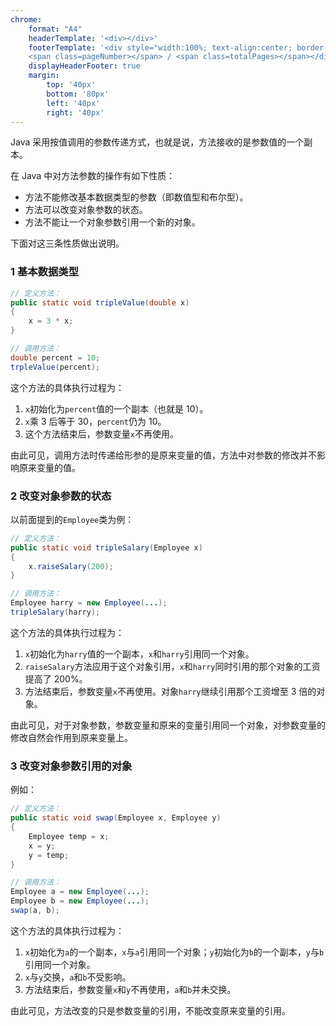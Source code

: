 ```yaml
---
chrome:
    format: "A4"
    headerTemplate: '<div></div>'
    footerTemplate: '<div style="width:100%; text-align:center; border-top: 1pt solid #eeeeee; margin: 10px 10px 20px; font-size: 8pt;">
    <span class=pageNumber></span> / <span class=totalPages></span></div>'
    displayHeaderFooter: true
    margin:
        top: '40px'
        bottom: '80px'
        left: '40px'
        right: '40px'
---
```


Java 采用按值调用的参数传递方式，也就是说，方法接收的是参数值的一个副本。

在 Java 中对方法参数的操作有如下性质：

- 方法不能修改基本数据类型的参数（即数值型和布尔型）。
- 方法可以改变对象参数的状态。
- 方法不能让一个对象参数引用一个新的对象。

下面对这三条性质做出说明。

### 1 基本数据类型

```java
// 定义方法：
public static void tripleValue(double x)
{
    x = 3 * x;
}

// 调用方法：
double percent = 10;
trpleValue(percent);
```

这个方法的具体执行过程为：

 1. `x`初始化为`percent`值的一个副本（也就是 10）。
 2. `x`乘 3 后等于 30，`percent`仍为 10。
 3. 这个方法结束后，参数变量`x`不再使用。

由此可见，调用方法时传递给形参的是原来变量的值，方法中对参数的修改并不影响原来变量的值。

### 2 改变对象参数的状态

以前面提到的`Employee`类为例：

```java
// 定义方法：
public static void tripleSalary(Employee x)
{
    x.raiseSalary(200);
}

// 调用方法：
Employee harry = new Employee(...);
tripleSalary(harry);
```

这个方法的具体执行过程为：

 1. `x`初始化为`harry`值的一个副本，`x`和`harry`引用同一个对象。
 2. `raiseSalary`方法应用于这个对象引用，`x`和`harry`同时引用的那个对象的工资提高了 200%。
 3. 方法结束后，参数变量`x`不再使用。对象`harry`继续引用那个工资增至 3 倍的对象。

由此可见，对于对象参数，参数变量和原来的变量引用同一个对象，对参数变量的修改自然会作用到原来变量上。

### 3 改变对象参数引用的对象

例如：

```java
// 定义方法：
public static void swap(Employee x, Employee y)
{
    Employee temp = x;
    x = y;
    y = temp;
}

// 调用方法：
Employee a = new Employee(...);
Employee b = new Employee(...);
swap(a, b);
```

这个方法的具体执行过程为：

 1. `x`初始化为`a`的一个副本，`x`与`a`引用同一个对象；`y`初始化为`b`的一个副本，`y`与`b`引用同一个对象。
 2. `x`与`y`交换，`a`和`b`不受影响。
 3. 方法结束后，参数变量`x`和`y`不再使用，`a`和`b`并未交换。

由此可见，方法改变的只是参数变量的引用，不能改变原来变量的引用。
